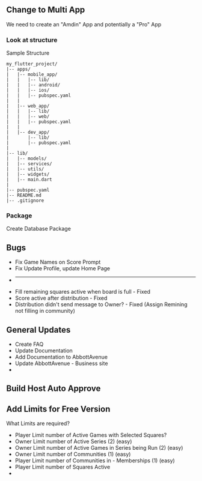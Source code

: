 


## Change to Multi App
We need to create an "Amdin" App and potentially a "Pro" App

### Look at structure 
Sample Structure 
```
my_flutter_project/
|-- apps/
|   |-- mobile_app/
|   |   |-- lib/
|   |   |-- android/
|   |   |-- ios/
|   |   |-- pubspec.yaml
|   |
|   |-- web_app/
|   |   |-- lib/
|   |   |-- web/
|   |   |-- pubspec.yaml
|   |
|   |-- dev_app/
|       |-- lib/
|       |-- pubspec.yaml
|
|-- lib/
|   |-- models/
|   |-- services/
|   |-- utils/
|   |-- widgets/
|   |-- main.dart
|
|-- pubspec.yaml
|-- README.md
|-- .gitignore
```
### Package
Create Database Package
## Bugs
+ Fix Game Names on Score Prompt
+ Fix Update Profile, update Home Page
+ -------
+ Fill remaining squares active when board is full - Fixed
+ Score active after distribution - Fixed
+ Distribution didn't send message to Owner? - Fixed (Assign Remining not filling in community)
## General Updates 
+ Create FAQ
+ Update Documentation
+ Add Documentation to AbbottAvenue
+ Update AbbottAvenue - Business site
+ 
## Build Host Auto Approve
## Add Limits for Free Version 
What Limits are required?
+ Player Limit number of Active Games with Selected Squares?
+ Owner Limit number of Active Series (2) (easy)
+ Owner Limit number of Active Games in Series being Run (2) (easy)
+ Owner Limit number of Communities (1) (easy)
+ Player Limit number of Communities in - Memberships (1) (easy)
+ Player Limit number of Squares Active
+ 